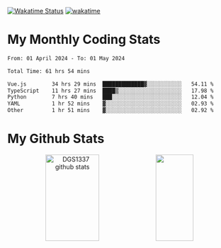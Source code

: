[![Wakatime Status](https://github.com/noopurphalak/noopurphalak/workflows/wakatime-status-update/badge.svg)](https://github.com/noopurphalak/noopurphalak/actions/workflows/main.yml)
[![wakatime](https://wakatime.com/badge/user/80ace140-ef40-4fdd-b8ed-f3be3d2e1aea.svg)](https://wakatime.com/@80ace140-ef40-4fdd-b8ed-f3be3d2e1aea)

# My Monthly Coding Stats

<!--START_SECTION:waka-->

```txt
From: 01 April 2024 - To: 01 May 2024

Total Time: 61 hrs 54 mins

Vue.js        34 hrs 29 mins  █████████████▓░░░░░░░░░░░   54.11 %
TypeScript    11 hrs 27 mins  ████▒░░░░░░░░░░░░░░░░░░░░   17.98 %
Python        7 hrs 40 mins   ███░░░░░░░░░░░░░░░░░░░░░░   12.04 %
YAML          1 hr 52 mins    ▓░░░░░░░░░░░░░░░░░░░░░░░░   02.93 %
Other         1 hr 51 mins    ▓░░░░░░░░░░░░░░░░░░░░░░░░   02.92 %
```

<!--END_SECTION:waka-->

# My Github Stats
<div style="text-align: center;">
  <img width="49%" height="195px" src="https://github-readme-stats-sigma-five.vercel.app/api?username=noopurphalak&show_icons=true&count_private=true&hide_border=true&title_color=ecf2f8&icon_color=0d1117&text_color=FFFFFF&bg_color=0d1117" alt="DGS1337 github stats" />
  <img width="41%" height="195px" src="https://github-readme-stats-sigma-five.vercel.app/api/top-langs/?username=noopurphalak&layout=compact&hide_border=true&title_color=ecf2f8&text_color=FFFFFF&bg_color=0d1117" />
</div>
